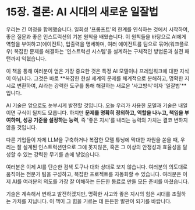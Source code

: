 # 15장. 결론: AI 시대의 새로운 일잘법

우리는 긴 여정을 함께했습니다. 일회성 '프롬프트'의 한계를 인식하는 것에서 시작하여, 좋은 질문과 좋은 인스트럭션의 기본 원칙을 배웠습니다. 이 원칙들을 바탕으로 AI에게 역할을 부여하고(에이전트), 입출력을 명세하며, 여러 에이전트를 팀으로 묶어(워크플로우) 복잡한 문제를 해결하는 '인스트럭션 시스템'을 설계하는 구체적인 방법론과 실전 패턴까지 익혔습니다.

이 책을 통해 여러분이 얻은 가장 중요한 것은 특정 AI 모델이나 프레임워크에 대한 지식이 아닙니다. 그것은 바로 **복잡한 현실 세계의 문제를 체계적으로 분해하고, 명확한 지시로 변환하여, AI라는 강력한 도구를 통해 해결하는 새로운 '사고방식'이자 '일잘법'**입니다.

AI 기술은 앞으로도 눈부시게 발전할 것입니다. 오늘 우리가 사용한 모델과 기술은 내일이면 구식이 될지도 모릅니다. 하지만 **문제를 명확히 정의하고, 역할을 나누고, 책임을 부여하며, 성공 기준을 설정하는 능력**, 즉 '좋은 지시'를 내리는 능력의 가치는 결코 변하지 않을 것입니다.

다른 기업들이 자체 LLM을 구축하거나 복잡한 모델 튜닝에 막대한 자원을 쏟을 때, 우리는 잘 설계된 인스트럭션만으로 그에 못지않은, 혹은 그 이상의 안정성과 효율성을 달성할 수 있는 강력한 무기를 손에 넣었습니다.

여러분은 이제 AI를 단순한 검색 도구나 대화 상대로 보지 않습니다. 여러분의 의도대로 움직이는 전문가 팀을 구성하고, 복잡한 프로젝트를 자동화할 수 있습니다. 여러분은 이제 AI를 여러분의 의도를 가장 잘 이해하는 든든한 동료로 만들 모든 준비를 마쳤습니다.

기술은 계속해서 변하고 발전하겠지만, 명확한 사고와 좋은 지시의 힘은 시대를 초월하는 가치를 지닙니다. 이 책이 그 힘을 기르는 데 든든한 발판이 되기를 바랍니다.
